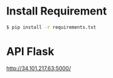 # Install Requirement

```bash
$ pip install -r requirements.txt
```

# API Flask

http://34.101.217.63:5000/
